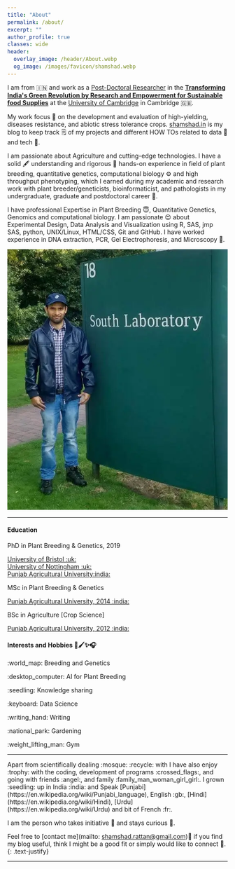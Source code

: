 ```yaml
---
title: "About"
permalink: /about/
excerpt: ""
author_profile: true
classes: wide
header:
  overlay_image: /header/About.webp
  og_image: /images/favicon/shamshad.webp
---
```


I am from :india: and work as a [Post-Doctoral Researcher](https://tigr2ess.globalfood.cam.ac.uk/staff/dr-mohammad-shamshad) in the **[Transforming India's Green Revolution by Research and Empowerment for Sustainable food Supplies](https://tigr2ess.globalfood.cam.ac.uk/fps/FP3)** at the [University of Cambridge](https://tigr2ess.globalfood.cam.ac.uk/staff/dr-mohammad-shamshad) in Cambridge :uk:.

My work focus :dart: on the development and evaluation of high-yielding, diseases resistance, and abiotic stress tolerance crops. [shamshad.in](https://www.shamshad.in) is my blog to keep track :spiral_notepad: of my projects and different HOW TOs related to data :microscope: and tech :satellite:.

I am passionate about Agriculture and cutting-edge technologies. I have a solid :fountain_pen: understanding and rigorous :pushpin: hands-on experience in field of plant breeding, quantitative genetics, computational biology :gear: and high throughput phenotyping, which I earned during my academic and research work with plant breeder/geneticists, bioinformaticist, and pathologists in my undergraduate, graduate and postdoctoral career :hear_no_evil:.

I have professional Expertise in Plant Breeding :innocent:, Quantitative Genetics, Genomics and computational biology. I am passionate :heart_eyes: about Experimental Design, Data Analysis and Visualization using R, SAS, jmp SAS, python, UNIX/Linux, HTML/CSS, Git and GitHub. I have worked experience in DNA extraction, PCR, Gel Electrophoresis, and Microscopy :microscope:.

<img id="about-me" src="/images/Shamshad_Rattan.webp" loading='lazy' alt="about-me">

<hr>
<div class="edu">
<div class="university">
<h4>Education <i class="fa-solid fa-school"></i></h4>
<span class="fa-solid fa-graduation-cap"> PhD in Plant Breeding & Genetics, 2019 </span><br> 
<p><a href="https://www.bristol.ac.uk/life-sciences/">University of Bristol :uk:</a><br> 
<a href="https://www.nottingham.ac.uk/biosciences/">University of Nottingham :uk:</a> <br>
<a href="https://www.pau.edu/">Punjab Agricultural University:india:</a></p>
<span class="fa-solid fa-graduation-cap"> MSc in Plant Breeding & Genetics</span>
<p><a href="https://www.pau.edu/">Punjab Agricultural University, 2014 :india:</a></p>
<span class="fa-solid fa-graduation-cap"> BSc in  Agriculture [Crop Science]</span> 
<p><a href="https://www.pau.edu/">Punjab Agricultural University, 2012 :india:</a></p>
</div>
<div class="hobbies">
<h4>Interests and Hobbies 🎨🖌️✨🎧</h4>
<p>:world_map: Breeding and Genetics</p>   
<p>:desktop_computer: AI for Plant Breeding </p>                   
<p>:seedling: Knowledge sharing</p>
<p>:keyboard: Data Science </p>
<p>:writing_hand: Writing</p>
<p>:national_park: Gardening</p>
<p>:weight_lifting_man: Gym</p>
</div>
</div>
<hr>
Apart from scientifically dealing :mosque: :recycle: with I have also enjoy :trophy: with the coding, development of programs :crossed_flags:, and going with friends :angel:, and family :family_man_woman_girl_girl:. I grown :seedling: up in India :india: and Speak [Punjabi](https://en.wikipedia.org/wiki/Punjabi_language), English :gb:, [Hindi](https://en.wikipedia.org/wiki/Hindi), [Urdu](https://en.wikipedia.org/wiki/Urdu) and bit of French :fr:.

I am the person who takes initiative :baby_bottle: and stays curious :eagle:.

Feel free to [contact me](mailto: shamshad.rattan@gmail.com):envelope_with_arrow: if you find my blog useful, think I might be a good fit or simply would like to connect :medal_sports:.
{: .text-justify}

<hr>
